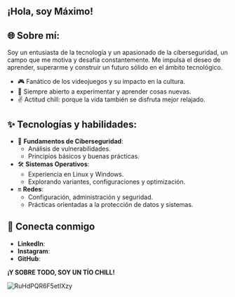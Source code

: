 ¡Hola, soy Máximo!
----------------------

🌐 **Sobre mí**:
--------------------------------------------------------
Soy un entusiasta de la tecnología y un apasionado de la ciberseguridad, un campo que me motiva y desafía constantemente. Me impulsa el deseo de aprender, superarme y construir un futuro sólido en el ámbito tecnológico.
  + 🎮 Fanático de los videojuegos y su impacto en la cultura.
  + 🌌 Siempre abierto a experimentar y aprender cosas nuevas.
  + ✌️ Actitud chill: porque la vida también se disfruta mejor relajado.

✨ **Tecnologías y habilidades**:
---------------------------------
+ 🔧 **Fundamentos de Ciberseguridad**:
  * Análisis de vulnerabilidades.
  * Principios básicos y buenas prácticas.
+ 🛠️ **Sistemas Operativos**:
  * Experiencia en Linux y Windows.
  * Explorando variantes, configuraciones y optimización.
+ 🔛 **Redes**:
  * Configuración, administración y seguridad.
  * Prácticas orientadas a la protección de datos y sistemas.

📲 **Conecta conmigo**
-----------------------
+ **LinkedIn**: 
+ **Instagram**: 
+ **GitHub**: 

**¡Y SOBRE TODO, SOY UN TÍO CHILL!**

![RuHdPQR6F5etIXzy](https://github.com/user-attachments/assets/61d2c432-ec35-4164-b0d2-aa9e412a33da)
